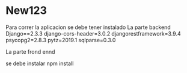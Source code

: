 # New123
Para correr la aplicacion se debe tener instalado
La parte backend 
Django==2.3.3
django-cors-header=3.0.2
djangorestframework=3.9.4
psycopg2=2.8.3
pytz=2019.1
sqlparse=0.3.0

La parte frond ennd

se debe instalar npm install

